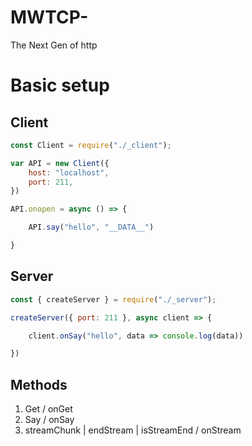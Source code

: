 # MWTCP-

The Next Gen of http

# Basic setup

## Client

``` js
const Client = require("./_client");

var API = new Client({
    host: "localhost",
    port: 211,
})

API.onopen = async () => {

    API.say("hello", "__DATA__")

}
```

## Server

``` js
const { createServer } = require("./_server");

createServer({ port: 211 }, async client => {

    client.onSay("hello", data => console.log(data))

})
```


## Methods 
1. Get / onGet
2. Say / onSay
3. streamChunk | endStream | isStreamEnd / onStream